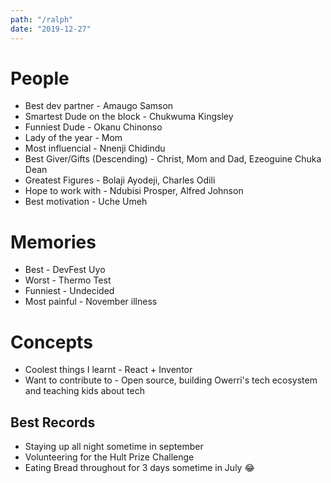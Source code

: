 ```yaml
---
path: "/ralph"
date: "2019-12-27"
---
```


# People
- Best dev partner - Amaugo Samson
- Smartest Dude on the block - Chukwuma Kingsley
- Funniest Dude - Okanu Chinonso
- Lady of the year - Mom
- Most influencial - Nnenji Chidindu
- Best Giver/Gifts (Descending) - Christ, Mom and Dad, Ezeoguine Chuka Dean
- Greatest Figures - Bolaji Ayodeji, Charles Odili
- Hope to work with - Ndubisi Prosper, Alfred Johnson
- Best motivation - Uche Umeh

# Memories
- Best - DevFest Uyo
- Worst - Thermo Test
- Funniest - Undecided
- Most painful - November illness

# Concepts
- Coolest things I learnt - React + Inventor
- Want to contribute to - Open source, building Owerri's tech ecosystem and teaching kids about tech

## Best Records
- Staying up all night sometime in september
- Volunteering for the Hult Prize Challenge
- Eating Bread throughout for 3 days sometime in July 😂